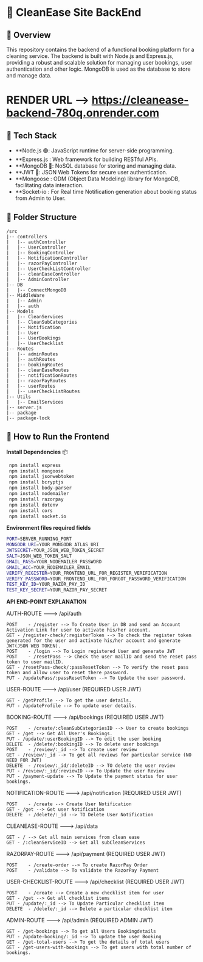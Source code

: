 # 🧹 CleanEase Site BackEnd

## 🚀 Overview
This repository contains the backend of a functional booking platform for a cleaning service. The backend is built with Node.js and Express.js, providing a robust and scalable solution for managing user bookings, user authentication and other logic. MongoDB is used as the database to store and manage data.

# RENDER URL --> https://cleanease-backend-780q.onrender.com

## 🧰 Tech Stack

- **Node.js 🟢: JavaScript runtime for server-side programming.
- **Express.js : Web framework for building RESTful APIs.
- **MongoDB 🍃: NoSQL database for storing and managing data.
- **JWT 🔐: JSON Web Tokens for secure user authentication.
- **Mongoose : ODM (Object Data Modeling) library for MongoDB, facilitating data interaction.
- **Socket-io : For Real time Notification generation about booking status from Admin to User.

## 📂 Folder Structure
```
/src
|-- controllers
|   |-- authController
|   |-- UserController
|   |-- BookingController
|   |-- NotificationController
|   |-- razorPayController
|   |-- UserCheckListController
|   |-- cleanEaseController
|   |-- AdminController
|-- DB
|   |-- ConnectMongoDB
|-- MiddleWare
|   |-- Admin
|   |-- auth
|-- Models
|   |-- CleanServices
|   |-- CleanSubCategories
|   |-- Notification
|   |-- User
|   |-- UserBookings
|   |-- UserChecklist
|-- Routes
|   |-- adminRoutes
|   |-- authRoutes
|   |-- bookingRoutes
|   |-- cleanEaseRoutes
|   |-- notificationRoutes
|   |-- razorPayRoutes
|   |-- userRoutes
|   |-- userCheckListRoutes
|-- Utils
|   |-- EmailServices
|-- server.js
|-- package
|-- package-lock
```

## 🧪 How to Run the Frontend
**Install Dependencies** 📦
   ```bash
	npm install express
	npm install mongoose
	npm install jsonwebtoken
	npm install bcryptjs
	npm install body-parser
	npm install nodemailer
	npm install razorpay
	npm install dotenv
	npm install cors
	npm install socket.io
   ```


**Environment files required fields**
```bash
PORT=SERVER_RUNNING_PORT
MONGODB_URI=YOUR_MONGODB_ATLAS_URI
JWTSECRET=YOUR_JSON_WEB_TOKEN_SECRET
SALT=JSON_WEB_TOKEN_SALT
GMAIL_PASS=YOUR_NODEMAILER_PASSWORD
GMAIL_ACC=YOUR_NODEMAILER_EMAIL
VERIFY_REGISTER=YOUR_FRONTEND_URL_FOR_REGISTER_VERIFICATION
VERIFY_PASSWORD=YOUR_FRONTEND_URL_FOR_FORGOT_PASSWORD_VERIFICATION
TEST_KEY_ID=YOUR_RAZOR_PAY_ID
TEST_KEY_SECRET=YOUR_RAZOR_PAY_SECRET
```

**API END-POINT EXPLANATION**

AUTH-ROUTE ---> /api/auth
      
	POST	- /register --> To Create User in DB and send an Account Activation Link for user to activate his/her account.
	GET	- /register-check/:registerToken --> To check the register token generated for the user and activate his/her account and generate JWT(JSON WEB TOKEN).
	POST	- /login --> To Login registered User and generate JWT
	POST	- /resetPass --> Check the user mailID and send the reset pass token to user mailID.
	GET	- /resetPass-check/:passResetToken --> To verify the reset pass token and allow user to reset there password.
	PUT	- /updatePass/:passResetToken --> To Update the user password.

USER-ROUTE ---> /api/user (REQUIRED USER JWT)

	GET	- /getProfile --> To get the user details.
	PUT	- /updateProfile --> To update user details.

BOOKING-ROUTE ---> /api/bookings (REQUIRED USER JWT)

	POST	- /create/:cleanSubCategoriesID --> User to create bookings
	GET	- /get --> Get All User's Bookings.
	PUT	- /update/:userBookingID --> To edit the user booking
	DELETE	- /delete/:bookingID --> To delete user bookings
	POST	- /review/:_id --> To create user review
	GET	- /review/:_id --> To get all reviews for particular service (NO NEED FOR JWT)
	DELETE	- /review/:_id/:deleteID --> TO delete the user review
	PUT	- /review/:_id/:reviewID --> To Update the user Review
	PUT	- /payment-update --> To Update the payment status for user bookings.
	
NOTIFICATION-ROUTE ---> /api/notification (REQUIRED USER JWT)

	POST	- /create --> Create User Notification
	GET	- /get --> Get user Notification
	DELETE	- /delete/:_id --> TO Delete User Notification

CLEANEASE-ROUTE ---> /api/data

	GET	- / --> Get all main services from clean ease
	GET	- /:cleanServiceID --> Get all subCleanServices

RAZORPAY-ROUTE ---> /api/payment (REQUIRED USER JWT)

	POST	- /create-order --> To create RazorPay Order
	POST	- /validate --> To validate the RazorPay Payment

USER-CHECKLIST-ROUTE ---> /api/checklist (REQUIRED USER JWT)

	POST	- /create --> Create a new checklist item for user
	GET	- /get --> Get all checklist items
	PUT	- /update/:_id --> To Update Particular checklist item
	DELETE	- /delete/:_id --> Delete a particular checklist item

ADMIN-ROUTE ---> /api/admin (REQUIRED ADMIN JWT)

	GET	- /get-bookings --> To get all Users Bookingdetails
	PUT	- /update-booking/:_id --> To update the user Booking
	GET	- /get-total-users --> To get the details of total users
	GET	- /get-users-with-bookings --> To get users with total number of bookings.
